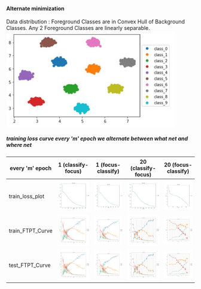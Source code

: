 #### Alternate minimization

Data distribution : Foreground Classes are in Convex Hull of Background Classes. Any 2 Foreground Classes are linearly separable.
<img src= type4_data.JPG width="450"> 

##### training loss curve every 'm' epoch we alternate between what net and where net
 | every 'm' epoch   |   1 (classify-focus)  | 1 (focus-classify)  |  20 (classify-focus) | 20 (focus-classify) |
 | ---   |   ------- | --- |---|----|
 | train_loss_plot   | <img src= ./what_where/train_loss_every_1_plot.png width="400">   | <img src= ./where_what/train_loss_every_1_plot.png width="400"> |  <img src= ./what_where/train_loss_every_20_plot.png width="400"> | <img src= ./where_what/train_loss_every_20_plot.png width="400"> |
 | train_FTPT_Curve  | <img src= ./what_where/train_analysis_every_1.png width="400">  | <img src= ./where_what/train_analysis_every_1.png width="400">  | <img src= ./what_where/train_analysis_every_20.png width="400">  | <img src= ./where_what/train_analysis_every_20.png width="400">  |
 | test_FTPT_Curve   | <img src= ./what_where/test_analysis_every_1.png width="400">    | <img src= ./where_what/test_analysis_every_1.png width="400">   |<img src= ./what_where/test_analysis_every_20.png width="400">   | <img src= ./where_what/test_analysis_every_20.png width="400">   |



